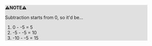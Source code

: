 <div style="margin:2em; background-color: #e0e0e0;">

<strong>⚠️NOTE️️️⚠️</strong>

Subtraction starts from 0, so it'd be...
1. 0 - -5 = 5
2. -5 - -5 = 10
3. -10 - -5 = 15
</div>

